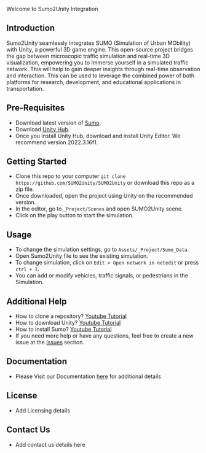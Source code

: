 Welcome to Sumo2Unity Integration

## Introduction
Sumo2Unity seamlessly integrates SUMO (Simulation of Urban MObility) with Unity, a powerful 3D game engine. This open-source project bridges the gap between microscopic traffic simulation and real-time 3D visualization, empowering you to Immerse yourself in a simulated traffic network. This will help to gain deeper insights through real-time observation and interaction. This can be used to leverage the combined power of both platforms for research, development, and educational applications in transportation.

## Pre-Requisites
- Download latest version of [Sumo](https://eclipse.dev/sumo/).
- Download [Unity Hub](https://unity.com/download).
- Once you install Unity Hub, download and install Unity Editor. We recommend version 2022.3.16f1.

## Getting Started
- Clone this repo to your computer   `git clone https://github.com/SUMO2Unity/SUMO2Unity` or download this repo as a zip file.
- Once downloaded, open the project using Unity on the recommended version.
- In the editor, go to `_Project/Scenes` and open SUMO2Unity scene.
- Click on the play button to start the simulation.

## Usage
- To change the simulation settings, go to `Assets/_Project/Sumo_Data`.
- Open Sumo2Unity file to see the existing simulation.
- To change simulation, click on `Edit > Open network in netedit` or press `ctrl + T`.
- You can add or modify vehicles, traffic signals, or pedestrians in the Simulation.

## Additional Help
- How to clone a repository? [Youtube Tutorial](https://www.youtube.com/watch?v=EhxPBMQFCaI)
- How to download Unity? [Youtube Tutorial](https://www.youtube.com/watch?v=Kh_FD0Ypdhg)
- How to install Sumo? [Youtube Tutorial](https://www.youtube.com/watch?v=7DfVUwgUIlQ)
- If you need more help or have any questions, feel free to create a new issue at the [Issues](https://github.com/SUMO2Unity/SUMO2Unity/issues) section. 

## Documentation
- Please Visit our Documentation [here](https://sumo2unitydocumentation.readthedocs.io/en/latest/) for additional details
  
## License
- Add Licensing details

## Contact Us
- Add contact us details here
